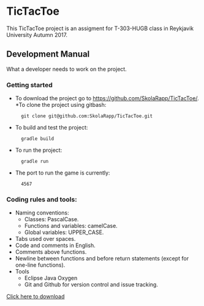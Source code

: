 # TicTacToe
This TicTacToe project is an assigment for T-303-HUGB class in Reykjavik University Autumn 2017.

## Development Manual
What a developer needs to work on the project.

### Getting started
	
* To download the project go to https://github.com/SkolaRapp/TicTacToe/.
	*To clone the project using gitbash: 

		git clone git@github.com:SkolaRapp/TicTacToe.git

* To build and test the project:

		gradle build

* To run the project:

		gradle run

* The port to run the game is currently:

		4567


### Coding rules and tools:
* Naming conventions:
	* Classes: PascalCase.
	* Functions and variables: camelCase.
	* Global variables: UPPER_CASE.
* Tabs used over spaces.
* Code and comments in English.
* Comments above functions.
* Newline between functions and before return statements (except for one-line functions).
* Tools
	* Eclipse Java Oxygen
	* Git and Github for version control and issue tracking.
	

	
[Click here to download](https://gitprint.com/SkolaRapp/TicTacToe/blob/develop/docs/adminManual.md?download)

